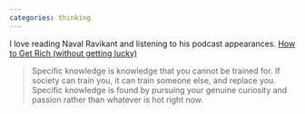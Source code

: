 ```yaml
---
categories: thinking
---
```



<p>I love reading Naval Ravikant and listening to his podcast appearances. <a href="https://threadreaderapp.com/thread/1002103360646823936.html" target="_blank">How to Get Rich (without getting lucky)</a></p>

<blockquote>Specific knowledge is knowledge that you cannot be trained for. If society can train you, it can train someone else, and replace you. Specific knowledge is found by pursuing your genuine curiosity and passion rather than whatever is hot right now.</blockquote>